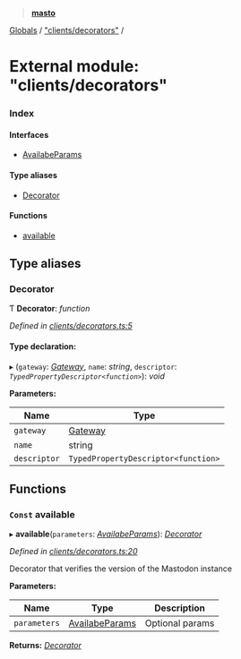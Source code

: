 > **[masto](../README.md)**

[Globals](../globals.md) / ["clients/decorators"](_clients_decorators_.md) /

# External module: "clients/decorators"

### Index

#### Interfaces

* [AvailabeParams](../interfaces/_clients_decorators_.availabeparams.md)

#### Type aliases

* [Decorator](_clients_decorators_.md#decorator)

#### Functions

* [available](_clients_decorators_.md#const-available)

## Type aliases

###  Decorator

Ƭ **Decorator**: *function*

*Defined in [clients/decorators.ts:5](https://github.com/neet/masto.js/blob/aaa534e/src/clients/decorators.ts#L5)*

#### Type declaration:

▸ (`gateway`: *[Gateway](../classes/_gateway_gateway_.gateway.md)*, `name`: *string*, `descriptor`: *`TypedPropertyDescriptor<function>`*): *void*

**Parameters:**

Name | Type |
------ | ------ |
`gateway` | [Gateway](../classes/_gateway_gateway_.gateway.md) |
`name` | string |
`descriptor` | `TypedPropertyDescriptor<function>` |

## Functions

### `Const` available

▸ **available**(`parameters`: *[AvailabeParams](../interfaces/_clients_decorators_.availabeparams.md)*): *[Decorator](_clients_decorators_.md#decorator)*

*Defined in [clients/decorators.ts:20](https://github.com/neet/masto.js/blob/aaa534e/src/clients/decorators.ts#L20)*

Decorator that verifies the version of the Mastodon instance

**Parameters:**

Name | Type | Description |
------ | ------ | ------ |
`parameters` | [AvailabeParams](../interfaces/_clients_decorators_.availabeparams.md) | Optional params  |

**Returns:** *[Decorator](_clients_decorators_.md#decorator)*